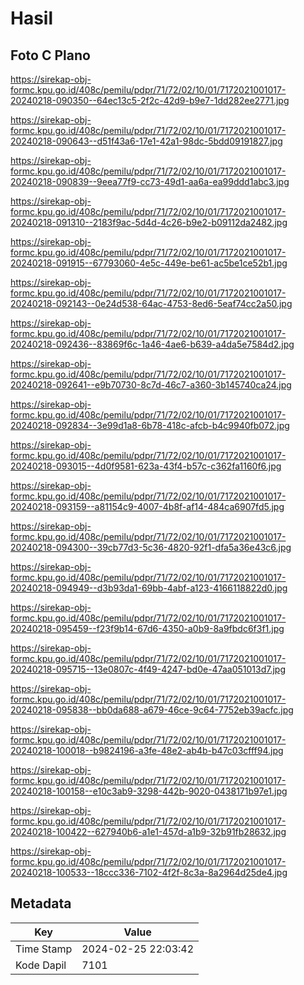 # Hasil

## Foto C Plano

https://sirekap-obj-formc.kpu.go.id/408c/pemilu/pdpr/71/72/02/10/01/7172021001017-20240218-090350--64ec13c5-2f2c-42d9-b9e7-1dd282ee2771.jpg

https://sirekap-obj-formc.kpu.go.id/408c/pemilu/pdpr/71/72/02/10/01/7172021001017-20240218-090643--d51f43a6-17e1-42a1-98dc-5bdd09191827.jpg

https://sirekap-obj-formc.kpu.go.id/408c/pemilu/pdpr/71/72/02/10/01/7172021001017-20240218-090839--9eea77f9-cc73-49d1-aa6a-ea99ddd1abc3.jpg

https://sirekap-obj-formc.kpu.go.id/408c/pemilu/pdpr/71/72/02/10/01/7172021001017-20240218-091310--2183f9ac-5d4d-4c26-b9e2-b09112da2482.jpg

https://sirekap-obj-formc.kpu.go.id/408c/pemilu/pdpr/71/72/02/10/01/7172021001017-20240218-091915--67793060-4e5c-449e-be61-ac5be1ce52b1.jpg

https://sirekap-obj-formc.kpu.go.id/408c/pemilu/pdpr/71/72/02/10/01/7172021001017-20240218-092143--0e24d538-64ac-4753-8ed6-5eaf74cc2a50.jpg

https://sirekap-obj-formc.kpu.go.id/408c/pemilu/pdpr/71/72/02/10/01/7172021001017-20240218-092436--83869f6c-1a46-4ae6-b639-a4da5e7584d2.jpg

https://sirekap-obj-formc.kpu.go.id/408c/pemilu/pdpr/71/72/02/10/01/7172021001017-20240218-092641--e9b70730-8c7d-46c7-a360-3b145740ca24.jpg

https://sirekap-obj-formc.kpu.go.id/408c/pemilu/pdpr/71/72/02/10/01/7172021001017-20240218-092834--3e99d1a8-6b78-418c-afcb-b4c9940fb072.jpg

https://sirekap-obj-formc.kpu.go.id/408c/pemilu/pdpr/71/72/02/10/01/7172021001017-20240218-093015--4d0f9581-623a-43f4-b57c-c362fa1160f6.jpg

https://sirekap-obj-formc.kpu.go.id/408c/pemilu/pdpr/71/72/02/10/01/7172021001017-20240218-093159--a81154c9-4007-4b8f-af14-484ca6907fd5.jpg

https://sirekap-obj-formc.kpu.go.id/408c/pemilu/pdpr/71/72/02/10/01/7172021001017-20240218-094300--39cb77d3-5c36-4820-92f1-dfa5a36e43c6.jpg

https://sirekap-obj-formc.kpu.go.id/408c/pemilu/pdpr/71/72/02/10/01/7172021001017-20240218-094949--d3b93da1-69bb-4abf-a123-4166118822d0.jpg

https://sirekap-obj-formc.kpu.go.id/408c/pemilu/pdpr/71/72/02/10/01/7172021001017-20240218-095459--f23f9b14-67d6-4350-a0b9-8a9fbdc6f3f1.jpg

https://sirekap-obj-formc.kpu.go.id/408c/pemilu/pdpr/71/72/02/10/01/7172021001017-20240218-095715--13e0807c-4f49-4247-bd0e-47aa051013d7.jpg

https://sirekap-obj-formc.kpu.go.id/408c/pemilu/pdpr/71/72/02/10/01/7172021001017-20240218-095838--bb0da688-a679-46ce-9c64-7752eb39acfc.jpg

https://sirekap-obj-formc.kpu.go.id/408c/pemilu/pdpr/71/72/02/10/01/7172021001017-20240218-100018--b9824196-a3fe-48e2-ab4b-b47c03cfff94.jpg

https://sirekap-obj-formc.kpu.go.id/408c/pemilu/pdpr/71/72/02/10/01/7172021001017-20240218-100158--e10c3ab9-3298-442b-9020-0438171b97e1.jpg

https://sirekap-obj-formc.kpu.go.id/408c/pemilu/pdpr/71/72/02/10/01/7172021001017-20240218-100422--627940b6-a1e1-457d-a1b9-32b91fb28632.jpg

https://sirekap-obj-formc.kpu.go.id/408c/pemilu/pdpr/71/72/02/10/01/7172021001017-20240218-100533--18ccc336-7102-4f2f-8c3a-8a2964d25de4.jpg


## Metadata

| Key        | Value               |
| ---------- | ------------------- |
| Time Stamp | 2024-02-25 22:03:42 |
| Kode Dapil | 7101                |



